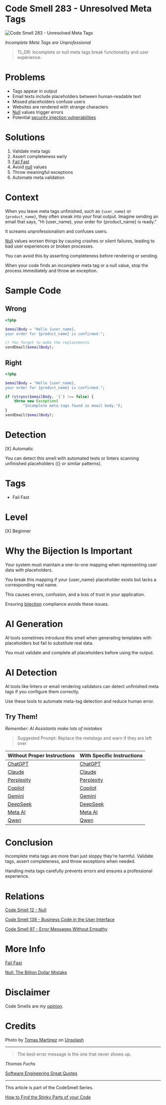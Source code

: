 # Code Smell 283 - Unresolved Meta Tags

![Code Smell 283 - Unresolved Meta Tags](Code%20Smell%20283%20-%20Unresolved%20Meta%20Tags.jpg)

*Incomplete Meta Tags are Unprofessional*

> TL;DR: Incomplete or null meta tags break functionality and user experience.

# Problems

- Tags appear in output
- Email texts include placeholders between human-readable text
- Missed placeholders confuse users
- Websites are rendered with strange characters
- [Null](https://github.com/mcsee/Software-Design-Articles/tree/main/Articles/Theory/Null%20-%20The%20Billion%20Dollar%20Mistake/readme.md) values trigger errors
- Potential [security injection vulnerabilities](https://github.com/mcsee/Software-Design-Articles/tree/main/Articles/Code%20Smells/Code%20Smell%20189%20-%20Not%20Sanitized%20Input/readme.md)

# Solutions

1. Validate meta tags
2. Assert completeness early
3. [Fail Fast](https://github.com/mcsee/Software-Design-Articles/tree/main/Articles/Theory/Fail%20Fast/readme.md)
4. Avoid [null](https://github.com/mcsee/Software-Design-Articles/tree/main/Articles/Refactorings/Refactoring%20015%20-%20Remove%20NULL/readme.md) values
5. Throw meaningful exceptions
6. Automate meta validation
 
# Context

When you leave meta tags unfinished, such as `{user_name}` or `{product_name}`, they often sneak into your final output. Imagine sending an email that says, "Hi {user_name}, your order for {product_name} is ready." 

It screams unprofessionalism and confuses users.

[Null](https://github.com/mcsee/Software-Design-Articles/tree/main/Articles/Code%20Smells/Code%20Smell%2012%20-%20Null/readme.md) values worsen things by causing crashes or silent failures, leading to bad user experiences or broken processes.

You can avoid this by asserting completeness before rendering or sending. 

When your code finds an incomplete meta tag or a null value, stop the process immediately and throw an exception.

# Sample Code

## Wrong

<!-- [Gist Url](https://gist.github.com/mcsee/16a1523ba5df7b731ff3a0798df3c528) -->

```php
<?php

$emailBody = "Hello {user_name}, 
your order for {product_name} is confirmed.";

// You forget to make the replacements
sendEmail($emailBody);
```

## Right

<!-- [Gist Url](https://gist.github.com/mcsee/e71c0e334096a552ff886446b11b1a51) -->

```php
<?php

$emailBody = "Hello {user_name},
your order for {product_name} is confirmed.";

if (strpos($emailBody, '{') !== false) {
    throw new Exception(
        "Incomplete meta tags found in email body.");
}
sendEmail($emailBody);
```

# Detection

[X] Automatic 

You can detect this smell with automated tests or linters scanning unfinished placeholders ({} or similar patterns). 

# Tags

- Fail Fast

# Level

[X] Beginner

# Why the Bijection Is Important 

Your system must maintain a one-to-one mapping when representing user data with placeholders. 

You break this mapping if your {user_name} placeholder exists but lacks a corresponding real name. 

This causes errors, confusion, and a loss of trust in your application. 

Ensuring [bijection](https://github.com/mcsee/Software-Design-Articles/tree/main/Articles/Theory/The%20One%20and%20Only%20Software%20Design%20Principle/readme.md) compliance avoids these issues.

# AI Generation

AI tools sometimes introduce this smell when generating templates with placeholders but fail to substitute real data. 

You must validate and complete all placeholders before using the output.

# AI Detection

AI tools like linters or email rendering validators can detect unfinished meta tags if you configure them correctly. 

Use these tools to automate meta-tag detection and reduce human error.

## Try Them!

*Remember: AI Assistants make lots of mistakes*

> Suggested Prompt: Replace the metatags and warn if they are left over

| Without Proper Instructions    | With Specific Instructions |
| -------- | ------- |
| [ChatGPT](https://chat.openai.com/?q=Correct+and+explain+this+code%3A+%60%60%60php%0D%0A%3C%3Fphp%0D%0A%0D%0A%24emailBody+%3D+%22Hello+%7Buser_name%7D%2C+%0D%0Ayour+order+for+%7Bproduct_name%7D+is+confirmed.%22%3B%0D%0A%0D%0A%2F%2F+You+forget+to+make+the+replacements%0D%0AsendEmail%28%24emailBody%29%3B%0D%0A%60%60%60) | [ChatGPT](https://chat.openai.com/?q=Replace+the+metatags+and+warn+if+they+are+left+over%3A+%60%60%60php%0D%0A%3C%3Fphp%0D%0A%0D%0A%24emailBody+%3D+%22Hello+%7Buser_name%7D%2C+%0D%0Ayour+order+for+%7Bproduct_name%7D+is+confirmed.%22%3B%0D%0A%0D%0A%2F%2F+You+forget+to+make+the+replacements%0D%0AsendEmail%28%24emailBody%29%3B%0D%0A%60%60%60) |
| [Claude](https://claude.ai/new?q=Correct+and+explain+this+code%3A+%60%60%60php%0D%0A%3C%3Fphp%0D%0A%0D%0A%24emailBody+%3D+%22Hello+%7Buser_name%7D%2C+%0D%0Ayour+order+for+%7Bproduct_name%7D+is+confirmed.%22%3B%0D%0A%0D%0A%2F%2F+You+forget+to+make+the+replacements%0D%0AsendEmail%28%24emailBody%29%3B%0D%0A%60%60%60) | [Claude](https://claude.ai/new?q=Replace+the+metatags+and+warn+if+they+are+left+over%3A+%60%60%60php%0D%0A%3C%3Fphp%0D%0A%0D%0A%24emailBody+%3D+%22Hello+%7Buser_name%7D%2C+%0D%0Ayour+order+for+%7Bproduct_name%7D+is+confirmed.%22%3B%0D%0A%0D%0A%2F%2F+You+forget+to+make+the+replacements%0D%0AsendEmail%28%24emailBody%29%3B%0D%0A%60%60%60) |
| [Perplexity](https://www.perplexity.ai/?q=Correct+and+explain+this+code%3A+%60%60%60php%0D%0A%3C%3Fphp%0D%0A%0D%0A%24emailBody+%3D+%22Hello+%7Buser_name%7D%2C+%0D%0Ayour+order+for+%7Bproduct_name%7D+is+confirmed.%22%3B%0D%0A%0D%0A%2F%2F+You+forget+to+make+the+replacements%0D%0AsendEmail%28%24emailBody%29%3B%0D%0A%60%60%60) | [Perplexity](https://www.perplexity.ai/?q=Replace+the+metatags+and+warn+if+they+are+left+over%3A+%60%60%60php%0D%0A%3C%3Fphp%0D%0A%0D%0A%24emailBody+%3D+%22Hello+%7Buser_name%7D%2C+%0D%0Ayour+order+for+%7Bproduct_name%7D+is+confirmed.%22%3B%0D%0A%0D%0A%2F%2F+You+forget+to+make+the+replacements%0D%0AsendEmail%28%24emailBody%29%3B%0D%0A%60%60%60) |
| [Copilot](https://www.bing.com/chat?showconv=1&sendquery=1&q=Correct+and+explain+this+code%3A+%60%60%60php%0D%0A%3C%3Fphp%0D%0A%0D%0A%24emailBody+%3D+%22Hello+%7Buser_name%7D%2C+%0D%0Ayour+order+for+%7Bproduct_name%7D+is+confirmed.%22%3B%0D%0A%0D%0A%2F%2F+You+forget+to+make+the+replacements%0D%0AsendEmail%28%24emailBody%29%3B%0D%0A%60%60%60) | [Copilot](https://www.bing.com/chat?showconv=1&sendquery=1&q=Replace+the+metatags+and+warn+if+they+are+left+over%3A+%60%60%60php%0D%0A%3C%3Fphp%0D%0A%0D%0A%24emailBody+%3D+%22Hello+%7Buser_name%7D%2C+%0D%0Ayour+order+for+%7Bproduct_name%7D+is+confirmed.%22%3B%0D%0A%0D%0A%2F%2F+You+forget+to+make+the+replacements%0D%0AsendEmail%28%24emailBody%29%3B%0D%0A%60%60%60) |
| [Gemini](https://gemini.google.com/) | [Gemini](https://gemini.google.com/) | 
| [DeepSeek](https://chat.deepseek.com/) | [DeepSeek](https://chat.deepseek.com/) | 
| [Meta AI](https://www.meta.ai/chat) | [Meta AI](https://www.meta.ai/) | 
| [Qwen](https://chat.qwen.ai) | [Qwen](https://chat.qwen.ai) | 

# Conclusion

Incomplete meta tags are more than just sloppy they're harmful. Validate tags, assert completeness, and throw exceptions when needed. 

Handling meta tags carefully prevents errors and ensures a professional experience.

# Relations

[Code Smell 12 - Null](https://github.com/mcsee/Software-Design-Articles/tree/main/Articles/Code%20Smells/Code%20Smell%2012%20-%20Null/readme.md)

[Code Smell 139 - Business Code in the User Interface](https://github.com/mcsee/Software-Design-Articles/tree/main/Articles/Code%20Smells/Code%20Smell%20139%20-%20Business%20Code%20in%20the%20User%20Interface/readme.md)

[Code Smell 97 - Error Messages Without Empathy](https://github.com/mcsee/Software-Design-Articles/tree/main/Articles/Code%20Smells/Code%20Smell%2097%20-%20Error%20Messages%20Without%20Empathy/readme.md)

# More Info

[Fail Fast](https://github.com/mcsee/Software-Design-Articles/tree/main/Articles/Theory/Fail%20Fast/readme.md)

[Null: The Billion Dollar Mistake](https://github.com/mcsee/Software-Design-Articles/tree/main/Articles/Theory/Null%20-%20The%20Billion%20Dollar%20Mistake/readme.md)

# Disclaimer

Code Smells are my [opinion](https://github.com/mcsee/Software-Design-Articles/tree/main/Articles/Blogging/I%20Wrote%20More%20than%2090%20Articles%20on%202021%20Here%20is%20What%20I%20Learned/readme.md).

# Credits

Photo by [Tomas Martinez](https://unsplash.com/@tomasmartinez) on [Unsplash](https://unsplash.com/photos/black-and-white-checkered-textile-axYekjy6Kn4)
        
* * *

> The best error message is the one that never shows up.

_Thomas Fuchs_
 
[Software Engineering Great Quotes](https://github.com/mcsee/Software-Design-Articles/tree/main/Articles/Quotes/Software%20Engineering%20Great%20Quotes/readme.md)

* * *

This article is part of the CodeSmell Series.

[How to Find the Stinky Parts of your Code](https://github.com/mcsee/Software-Design-Articles/tree/main/Articles/Code%20Smells/How%20to%20Find%20the%20Stinky%20parts%20of%20your%20Code/readme.md)